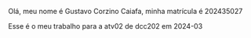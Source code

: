 Olá, meu nome é Gustavo Corzino Caiafa, minha matrícula é 202435027

Esse é o meu trabalho para a atv02 de dcc202 em 2024-03